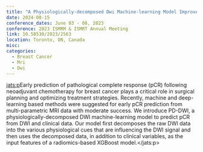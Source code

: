 ```yaml
---
title: "A Physiologically-decomposed Dwi Machine-learning Model Improves Prediction Of Response To Nac Treatment In Invasive Breast Cancer"
date: 2024-08-15
conference_dates: June 03 - 08, 2023
conference: 2023 ISMRM & ISMRT Annual Meeting
link: 10.58530/2023/2563
location: Toronto, ON, Canada
misc:  
categories: 
  - Breast Cancer
  - Mri
  - Dwi
---
```

<jats:p>Early prediction of pathological complete response (pCR) following neoadjuvant chemotherapy for breast cancer plays a critical role in surgical planning and optimizing treatment strategies. Recently, machine and deep-learning based methods were suggested for early pCR prediction from multi-parametric MRI data with moderate success. We introduce PD-DWI, a physiologically-decomposed DWI machine-learning model to predict pCR from DWI and clinical data. Our model first decomposes the raw DWI data into the various physiological cues that are influencing the DWI signal and then uses the decomposed data, in addition to clinical variables, as the input features of a radiomics-based XGBoost model.</jats:p>
                    